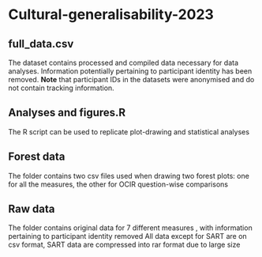 # Cultural-generalisability-2023
## full_data.csv 
The dataset contains processed and compiled data necessary for data analyses. Information potentially pertaining to participant identity has been removed. 
**Note** that participant IDs in the datasets were anonymised and do not contain tracking information.

## Analyses and figures.R 
The R script can be used to replicate plot-drawing and statistical analyses

## Forest data 
The folder contains two csv files used when drawing two forest plots: one for all the measures, the other for OCIR question-wise comparisons

## Raw data 
The folder contains original data for 7 different measures , with information pertaining to participant identity removed
All data except for SART are on csv format, SART data are compressed into rar format due to large size
